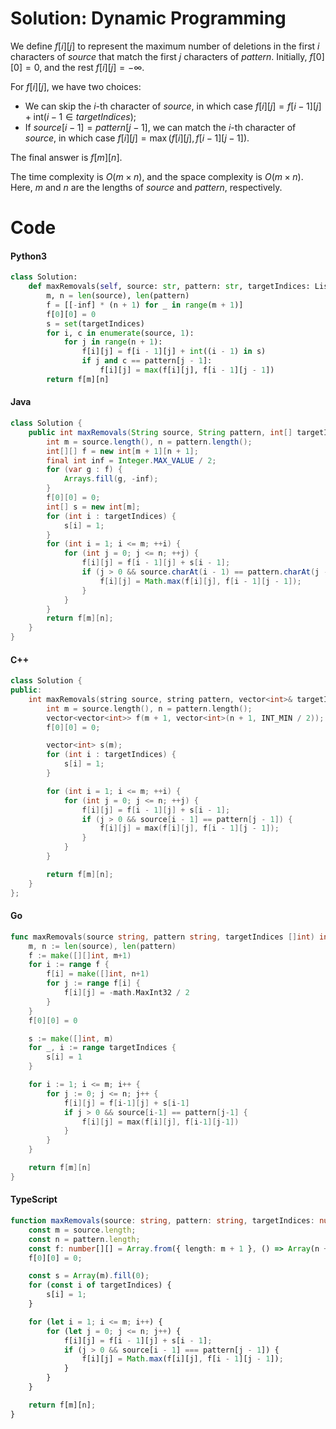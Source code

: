 # Solution: Dynamic Programming

We define $f[i][j]$ to represent the maximum number of deletions in the first $i$ characters of $\textit{source}$ that match the first $j$ characters of $\textit{pattern}$. Initially, $f[0][0] = 0$, and the rest $f[i][j] = -\infty$.

For $f[i][j]$, we have two choices:

-   We can skip the $i$-th character of $\textit{source}$, in which case $f[i][j] = f[i-1][j] + \text{int}(i-1 \in \textit{targetIndices})$;
-   If $\textit{source}[i-1] = \textit{pattern}[j-1]$, we can match the $i$-th character of $\textit{source}$, in which case $f[i][j] = \max(f[i][j], f[i-1][j-1])$.

The final answer is $f[m][n]$.

The time complexity is $O(m \times n)$, and the space complexity is $O(m \times n)$. Here, $m$ and $n$ are the lengths of $\textit{source}$ and $\textit{pattern}$, respectively.
    
# Code    


#### Python3

```python
class Solution:
    def maxRemovals(self, source: str, pattern: str, targetIndices: List[int]) -> int:
        m, n = len(source), len(pattern)
        f = [[-inf] * (n + 1) for _ in range(m + 1)]
        f[0][0] = 0
        s = set(targetIndices)
        for i, c in enumerate(source, 1):
            for j in range(n + 1):
                f[i][j] = f[i - 1][j] + int((i - 1) in s)
                if j and c == pattern[j - 1]:
                    f[i][j] = max(f[i][j], f[i - 1][j - 1])
        return f[m][n]
```

#### Java

```java
class Solution {
    public int maxRemovals(String source, String pattern, int[] targetIndices) {
        int m = source.length(), n = pattern.length();
        int[][] f = new int[m + 1][n + 1];
        final int inf = Integer.MAX_VALUE / 2;
        for (var g : f) {
            Arrays.fill(g, -inf);
        }
        f[0][0] = 0;
        int[] s = new int[m];
        for (int i : targetIndices) {
            s[i] = 1;
        }
        for (int i = 1; i <= m; ++i) {
            for (int j = 0; j <= n; ++j) {
                f[i][j] = f[i - 1][j] + s[i - 1];
                if (j > 0 && source.charAt(i - 1) == pattern.charAt(j - 1)) {
                    f[i][j] = Math.max(f[i][j], f[i - 1][j - 1]);
                }
            }
        }
        return f[m][n];
    }
}
```

#### C++

```cpp
class Solution {
public:
    int maxRemovals(string source, string pattern, vector<int>& targetIndices) {
        int m = source.length(), n = pattern.length();
        vector<vector<int>> f(m + 1, vector<int>(n + 1, INT_MIN / 2));
        f[0][0] = 0;

        vector<int> s(m);
        for (int i : targetIndices) {
            s[i] = 1;
        }

        for (int i = 1; i <= m; ++i) {
            for (int j = 0; j <= n; ++j) {
                f[i][j] = f[i - 1][j] + s[i - 1];
                if (j > 0 && source[i - 1] == pattern[j - 1]) {
                    f[i][j] = max(f[i][j], f[i - 1][j - 1]);
                }
            }
        }

        return f[m][n];
    }
};
```

#### Go

```go
func maxRemovals(source string, pattern string, targetIndices []int) int {
	m, n := len(source), len(pattern)
	f := make([][]int, m+1)
	for i := range f {
		f[i] = make([]int, n+1)
		for j := range f[i] {
			f[i][j] = -math.MaxInt32 / 2
		}
	}
	f[0][0] = 0

	s := make([]int, m)
	for _, i := range targetIndices {
		s[i] = 1
	}

	for i := 1; i <= m; i++ {
		for j := 0; j <= n; j++ {
			f[i][j] = f[i-1][j] + s[i-1]
			if j > 0 && source[i-1] == pattern[j-1] {
				f[i][j] = max(f[i][j], f[i-1][j-1])
			}
		}
	}

	return f[m][n]
}
```

#### TypeScript

```ts
function maxRemovals(source: string, pattern: string, targetIndices: number[]): number {
    const m = source.length;
    const n = pattern.length;
    const f: number[][] = Array.from({ length: m + 1 }, () => Array(n + 1).fill(-Infinity));
    f[0][0] = 0;

    const s = Array(m).fill(0);
    for (const i of targetIndices) {
        s[i] = 1;
    }

    for (let i = 1; i <= m; i++) {
        for (let j = 0; j <= n; j++) {
            f[i][j] = f[i - 1][j] + s[i - 1];
            if (j > 0 && source[i - 1] === pattern[j - 1]) {
                f[i][j] = Math.max(f[i][j], f[i - 1][j - 1]);
            }
        }
    }

    return f[m][n];
}
```

